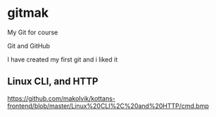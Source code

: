 # gitmak
My Git  for course 

Git and GitHub

I have created my first git and i liked it

## Linux CLI, and HTTP

https://github.com/makolvik/kottans-frontend/blob/master/Linux%20CLI%2C%20and%20HTTP/cmd.bmp